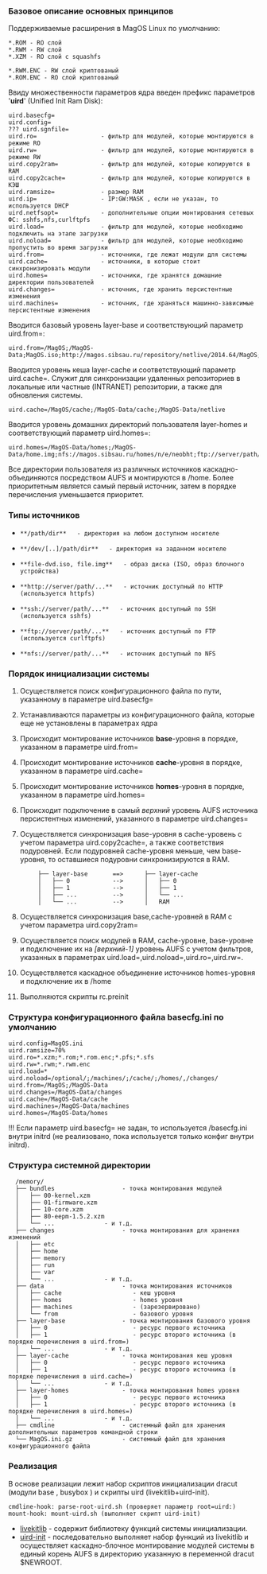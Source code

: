 ### Базовое описание основных принципов

Поддерживаемые расширения в MagOS Linux по умолчанию:

    *.ROM - RO слой
    *.RWM - RW слой
    *.XZM - RO слой с squashfs 

    *.RWM.ENC - RW слой криптованый
    *.ROM.ENC - RO слой криптованый

Ввиду множественности параметров ядра введен префикс параметров '**uird**'  (Unified Init Ram Disk): 

    uird.basecfg=
    uird.config=
    ??? uird.sgnfile=
    uird.ro=                  - фильтр для модулей, которые монтируются в режиме RO
    uird.rw=                  - фильтр для модулей, которые монтируются в режиме RW
    uird.copy2ram=            - фильтр для модулей, которые копируются в RAM
    uird.copy2cache=          - фильтр для модулей, которые копируются в КЭШ
    uird.ramsize=             - размер RAM
    uird.ip=                  - IP:GW:MASK , если не указан, то используется DHCP
    uird.netfsopt=            - дополнительные опции монтирования сетевых ФС: sshfs,nfs,curlftpfs
    uird.load=                - фильтр для модулей, которые необходимо подключить на этапе загрузки
    uird.noload=              - фильтр для модулей, которые необходимо пропустить во время загрузки
    uird.from=                - источники, где лежат модули для системы
    uird.cache=               - источники, в которые стоит синхронизировать модули 
    uird.homes=               - источники, где хранятся домашние директории пользователей 
    uird.changes=             - источник, где хранить персистентные изменения
    uird.machines=            - источник, где храняться машинно-зависимые персистентные изменения

Вводится базовый уровень layer-base и соответствующий параметр uird.from=:

    uird.from=/MagOS;/MagOS-Data;MagOS.iso;http://magos.sibsau.ru/repository/netlive/2014.64/MagOS;ftp://server/path/

Вводится уровень кеша layer-cache и соответствующий параметр uird.cache=. Служит для синхронизации удаленных репозиториев в локальные или частные (INTRANET) репозитории, а также для обновления системы.

    uird.cache=/MagOS/cache;/MagOS-Data/cache;/MagOS-Data/netlive

Вводится уровень домашних директорий пользователя layer-homes и соответствующий параметр uird.homes=:

    uird.homes=/MagOS-Data/homes;/MagOS-Data/home.img;nfs://magos.sibsau.ru/homes/n/e/neobht;ftp://server/path/

Все директории пользователя из различных источников каскадно-объединяются посредством AUFS и монтируются в /home. Более приоритетным является самый первый источник, затем в порядке перечисления уменьшается приоритет.


### Типы источников

*     **/path/dir**   - директория на любом доступном носителе
*     **/dev/[..]/path/dir**   - директория на заданном носителе
*     **file-dvd.iso, file.img**   - образ диска (ISO, образ блочного устройства)
*     **http://server/path/...**   - источник доступный по HTTP (используется httpfs) 
*     **ssh://server/path/...**   - источник доступный по SSH (используется sshfs)
*     **ftp://server/path/...**   - источник доступный по FTP (используется curlftpfs)
*     **nfs://server/path/...**   - источник доступный по NFS 

### Порядок инициализации системы

1. Осуществляется поиск конфигурационного файла по пути, указанному в параметре uird.basecfg=
2. Устанавливаются параметры из конфигурационного файла, которые еще не установлены в параметрах ядра
3. Происходит монтирование источников **base**-уровня в порядке, указанном в параметре uird.from= 
4. Происходит монтирование источников **cache**-уровня в порядке, указанном в параметре uird.cache= 
5. Происходит монтирование источников **homes**-уровня в порядке, указанном в параметре uird.homes= 
6. Происходит подключение в самый _верхний_ уровень AUFS источника персистентных изменений, указанного в параметре uird.changes=
7. Осуществляется синхронизация base-уровня в cache-уровень с учетом параметра uird.copy2cache=, а также соответствия подуровней. Если подуровней cache-уровня меньше, чем base-уровня, то оставшиеся подуровни синхронизируются в RAM.


            ├── layer-base       ==>      ├── layer-cache
            │   ├── 0            -->      │   ├── 0
            │   ├── 1            -->      │   ├── 1
            │   ├── ...          -->      │   └── ...
            │   └── ...          -->      │   RAM


8. Осуществляется синхронизация base,cache-уровней в RAM с учетом параметра uird.copy2ram=
9. Осуществляется поиск модулей в RAM, cache-уровне, base-уровне и подключение их на _[верхний-1]_ уровень AUFS с учетом фильтров, указанных в параметрах uird.load=,uird.noload=,uird.ro=,uird.rw=.
10. Осуществляется каскадное объединение источников homes-уровня и подключение их в /home
11. Выполняются скрипты rc.preinit

### Структура конфигурационного файла basecfg.ini по умолчанию

    uird.config=MagOS.ini
    uird.ramsize=70%
    uird.ro=*.xzm;*.rom;*.rom.enc;*.pfs;*.sfs
    uird.rw=*.rwm;*.rwm.enc
    uird.load=*
    uird.noload=/optional/;/machines/;/cache/;/homes/,/changes/
    uird.from=/MagOS;/MagOS-Data
    uird.changes=/MagOS-Data/changes
    uird.cache=/MagOS-Data/cache
    uird.machines=/MagOS-Data/machines
    uird.homes=/MagOS-Data/homes
    
!!! Если параметр uird.basecfg= не задан, то используется /basecfg.ini внутри initrd (не реализовано, пока используется только конфиг внутри initrd).

### Структура системной директории 

      /memory/
      ├── bundles                   - точка монтирования модулей
      │   ├── 00-kernel.xzm
      │   ├── 01-firmware.xzm
      │   ├── 10-core.xzm
      │   ├── 80-eepm-1.5.2.xzm
      │   └── ...		       - и т.д.
      ├── changes                   - точка монтирования для хранения изменений 
      │   ├── etc
      │   ├── home
      │   ├── memory
      │   ├── run
      │   ├── var
      │   └── ...		       - и т.д.
      ├── data                      - точка монтирования источников
      │   ├── cache                    - кеш уровня
      │   ├── homes                    - homes уровня
      │   ├── machines                 - (зарезервировано)
      │   └── from                     - базового уровня
      ├── layer-base                - точка монтирования базового уровня
      │   ├── 0                        - ресурс первого источника
      │   ├── 1                        - ресурс второго источника (в порядке перечисления в uird.from=)
      │   └── ...		       - и т.д.
      ├── layer-cache               - точка монтирования кеш уровня
      │   ├── 0                        - ресурс первого источника
      │   ├── 1                        - ресурс второго источника (в порядке перечисления в uird.cache=)
      │   └── ...		       - и т.д.
      ├── layer-homes               - точка монтирования homes уровня
      │   ├── 0                        - ресурс первого источника
      │   ├── 1                        - ресурс второго источника (в порядке перечисления в uird.homes=)
      │   └── ...		       - и т.д.
      ├── cmdline                   - системный файл для хранения дополнительных параметров командной строки
      └── MagOS.ini.gz              - системный файл для хранения конфигурационного файла


### Реализация

В основе реализации лежит набор скриптов инициализации dracut (модули base , busybox ) и скрипты uird (livekitlib+uird-init).

    cmdline-hook: parse-root-uird.sh (проверяет параметр root=uird:)
    mount-hook: mount-uird.sh (выполняет скрипт uird-init)

* [livekitlib](https://github.com/magos-linux/magos-linux/blob/master/make_initrd/modules.d/97uird/livekit/livekitlib) - содержит библиотеку функций системы инициализации.
* [uird-init](https://github.com/magos-linux/magos-linux/blob/master/make_initrd/modules.d/97uird/livekit/uird-init) - последовательно выполняет набор функций из livekitlib и осуществляет каскадно-блочное монтирование модулей системы в единый корень AUFS в директорию указанную в переменной dracut $NEWROOT.

